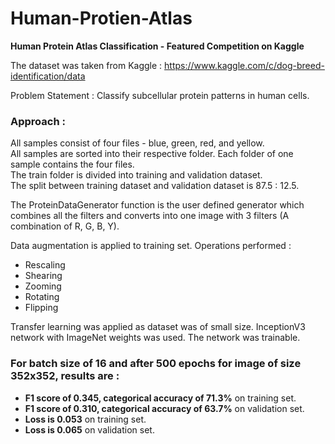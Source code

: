 # Human-Protien-Atlas

<b>Human Protein Atlas Classification - Featured Competition on Kaggle</b>

The dataset was taken from Kaggle : https://www.kaggle.com/c/dog-breed-identification/data

Problem Statement : Classify subcellular protein patterns in human cells.

<b><h3>Approach :</h3></b>

All samples consist of four files - blue, green, red, and yellow.
<br>All samples are sorted into their respective folder. Each folder of one sample contains the four files.
<br>The train folder is divided into training and validation dataset.
<br>The split between training dataset and validation dataset is 87.5 : 12.5.

The ProteinDataGenerator function is the user defined generator which combines all the filters and converts into one image with 3 filters (A combination of R, G, B, Y).

Data augmentation is applied to training set.
Operations performed :
<ul>
<li>Rescaling</li>
<li>Shearing</li>
<li>Zooming</li>
<li>Rotating</li>
<li>Flipping</li>
</ul>

Transfer learning was applied as dataset was of small size. InceptionV3 network with ImageNet weights was used. The network was trainable.
  
<b><h3>For batch size of 16 and after 500 epochs for image of size 352x352, results are :</h3></b>
<ul>
<li><b>F1 score of 0.345, categorical accuracy of 71.3%</b> on training set.
<li><b>F1 score of 0.310, categorical accuracy of 63.7%</b> on validation set.
<li><b>Loss is 0.053</b> on training set.
<li><b>Loss is 0.065</b> on validation set.
</ul>

